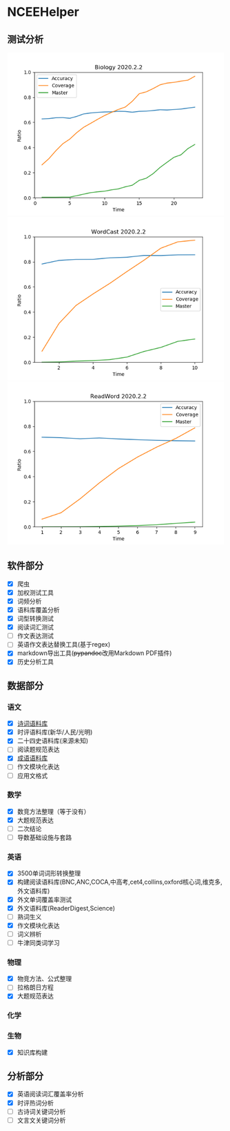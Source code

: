 # NCEEHelper

## 测试分析

![img](Script/Tool/ARes/Biology.png)
![img](Script/Tool/ARes/WordCast.png)
![img](Script/Tool/ARes/ReadWord.png)

## 软件部分

- [x] 爬虫
- [x] 加权测试工具
- [x] 词频分析
- [x] 语料库覆盖分析
- [x] 词型转换测试
- [x] 阅读词汇测试
- [ ] 作文表达测试
- [ ] 英语作文表达替换工具(基于regex)
- [x] markdown导出工具(~~pypandoc~~改用Markdown PDF插件)
- [x] 历史分析工具

## 数据部分

### 语文

- [x] [诗词语料库](https://github.com/chinese-poetry/chinese-poetry)
- [x] 时评语料库(新华/人民/光明)
- [x] 二十四史语料库(来源未知)
- [ ] 阅读题规范表达
- [x] [成语语料库](https://github.com/fighting41love/funNLP/blob/master/data/%E6%88%90%E8%AF%AD%E8%AF%8D%E5%BA%93/THUOCL_chengyu.txt)
- [ ] 作文模块化表达
- [ ] 应用文格式

### 数学
- [x] 数竞方法整理（等于没有）
- [x] 大题规范表达
- [ ] 二次结论
- [ ] 导数基础设施与套路

### 英语
- [x] 3500单词词形转换整理
- [x] 构建阅读语料库(BNC,ANC,COCA,中高考,cet4,collins,oxford核心词,维克多,外文语料库)
- [x] 外文单词覆盖率测试
- [x] 外文语料库(ReaderDigest,Science)
- [ ] 熟词生义
- [x] 作文模块化表达
- [ ] 词义辨析
- [ ] 牛津同类词学习

### 物理
- [x] 物竞方法、公式整理
- [ ] 拉格朗日方程
- [x] 大题规范表达

### 化学

### 生物
- [x] 知识库构建

## 分析部分
- [x] 英语阅读词汇覆盖率分析
- [x] 时评热词分析
- [ ] 古诗词关键词分析
- [ ] 文言文关键词分析
